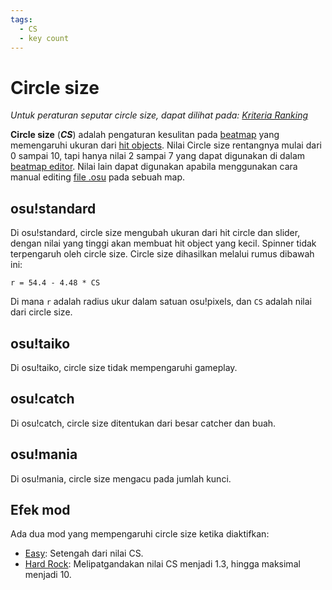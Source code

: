 ```yaml
---
tags:
  - CS
  - key count
---
```


# Circle size

*Untuk peraturan seputar circle size, dapat dilihat pada: [Kriteria Ranking](/wiki/Ranking_Criteria)*

**Circle size** (***CS***) adalah pengaturan kesulitan pada [beatmap](/wiki/Beatmaps) yang memengaruhi ukuran dari [hit objects](/wiki/Hit_Objects). Nilai Circle size rentangnya mulai dari 0 sampai 10, tapi hanya nilai 2 sampai 7 yang dapat digunakan di dalam [beatmap editor](/wiki/Beatmap_Editor). Nilai lain dapat digunakan apabila menggunakan cara manual editing [file .osu](/wiki/osu!_File_Formats/Osu_(file_format)) pada sebuah map.

## osu!standard

Di osu!standard, circle size mengubah ukuran dari hit circle dan slider, dengan nilai yang tinggi akan membuat hit object yang kecil. Spinner tidak terpengaruh oleh circle size. Circle size dihasilkan melalui rumus dibawah ini:

`r = 54.4 - 4.48 * CS`<!-- multiplied by 1.00041 in the end to account for some bug in old replays -->

Di mana `r` adalah radius ukur dalam satuan osu!pixels, dan `CS` adalah nilai dari circle size.

## osu!taiko

Di osu!taiko, circle size tidak mempengaruhi gameplay.

## osu!catch

Di osu!catch, circle size ditentukan dari besar catcher dan buah.

## osu!mania

Di osu!mania, circle size mengacu pada jumlah kunci.

## Efek mod

Ada dua mod yang mempengaruhi circle size ketika diaktifkan:

- [Easy](/wiki/Game_modifier/Easy): Setengah dari nilai CS.
- [Hard Rock](/wiki/Game_modifier/Hard_Rock): Melipatgandakan nilai CS menjadi 1.3, hingga maksimal menjadi 10.
